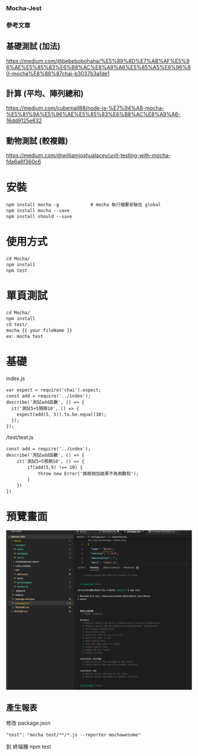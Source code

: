 ### Mocha-Jest

### 參考文章
## 基礎測試 (加法) 
https://medium.com/@bebebobohaha/%E5%89%8D%E7%AB%AF%E5%96%AE%E5%85%83%E6%B8%AC%E8%A9%A6%E5%85%A5%E9%96%80-mocha%E8%88%87chai-b3037b3a1de1

## 計算 (平均、陣列總和)
https://medium.com/cubemail88/node-js-%E7%94%A8-mocha-%E5%81%9A%E5%96%AE%E5%85%83%E6%B8%AC%E8%A9%A6-16dd9125e632

## 動物測試 (較複雜)
https://medium.com/@williamjoshualacey/unit-testing-with-mocha-fda6a6f360c6

# 安裝
```
npm install mocha -g            # mocha 執行檔要安裝在 global
npm install mocha --save
npm install should --save
```

# 使用方式
```
cd Mocha/
npm install
npm test
```
# 單頁測試
```
cd Mocha/
npm install
cd test/
mocha {{ your fileName }}
ex: mocha test
```
# 基礎

index.js
```
var expect = require('chai').expect;
const add = require('../index');
describe('測試add函數', () => {
  it('測試5+5預期10', () => {
    expect(add(5, 5)).to.be.equal(10);
  });
});
```

/test/test.js
```
const add = require('../index');
describe('測試add函數', () => {
    it('測試5+5預期10', () => {
        if(add(5,5) !== 10) {
            throw new Error('兩樹相加結果不為兩數和');
        }
    })
})
```
# 預覽畫面
![0301-1018](20200301-1018.png)


## 產生報表
修改 package.json
```
"test": "mocha test/**/*.js --reporter mochawesome"
```
到 終端機 
npm test
